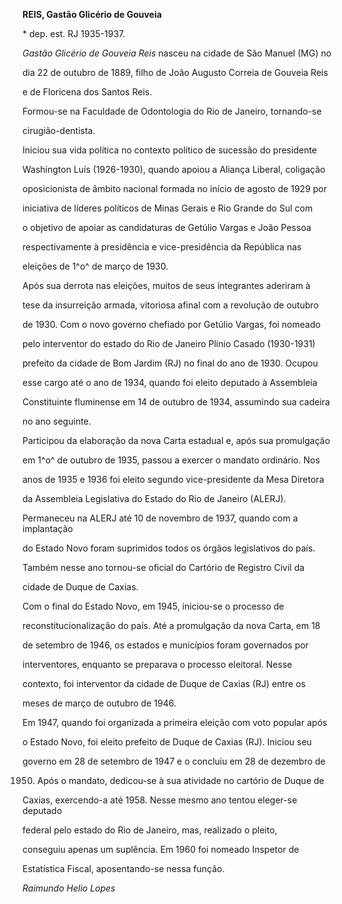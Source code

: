 **REIS, Gastão Glicério de Gouveia**



\* dep. est. RJ 1935-1937.



*Gastão Glicério de Gouveia Reis* nasceu na cidade de São Manuel (MG) no

dia 22 de outubro de 1889, filho de João Augusto Correia de Gouveia Reis

e de Floricena dos Santos Reis.



Formou-se na Faculdade de Odontologia do Rio de Janeiro, tornando-se

cirugião-dentista.



Iniciou sua vida política no contexto político de sucessão do presidente

Washington Luís (1926-1930), quando apoiou a Aliança Liberal, coligação

oposicionista de âmbito nacional formada no início de agosto de 1929 por

iniciativa de líderes políticos de Minas Gerais e Rio Grande do Sul com

o objetivo de apoiar as candidaturas de Getúlio Vargas e João Pessoa

respectivamente à presidência e vice-presidência da República nas

eleições de 1^o^ de março de 1930.



Após sua derrota nas eleições, muitos de seus integrantes aderiram à

tese da insurreição armada, vitoriosa afinal com a revolução de outubro

de 1930. Com o novo governo chefiado por Getúlio Vargas, foi nomeado

pelo interventor do estado do Rio de Janeiro Plínio Casado (1930-1931)

prefeito da cidade de Bom Jardim (RJ) no final do ano de 1930. Ocupou

esse cargo até o ano de 1934, quando foi eleito deputado à Assembleia

Constituinte fluminense em 14 de outubro de 1934, assumindo sua cadeira

no ano seguinte.



Participou da elaboração da nova Carta estadual e, após sua promulgação

em 1^o^ de outubro de 1935, passou a exercer o mandato ordinário. Nos

anos de 1935 e 1936 foi eleito segundo vice-presidente da Mesa Diretora

da Assembleia Legislativa do Estado do Rio de Janeiro (ALERJ).

Permaneceu na ALERJ até 10 de novembro de 1937, quando com a implantação

do Estado Novo foram suprimidos todos os órgãos legislativos do país.

Também nesse ano tornou-se oficial do Cartório de Registro Civil da

cidade de Duque de Caxias.



Com o final do Estado Novo, em 1945, iniciou-se o processo de

reconstitucionalização do país. Até a promulgação da nova Carta, em 18

de setembro de 1946, os estados e municípios foram governados por

interventores, enquanto se preparava o processo eleitoral. Nesse

contexto, foi interventor da cidade de Duque de Caxias (RJ) entre os

meses de março de outubro de 1946.



Em 1947, quando foi organizada a primeira eleição com voto popular após

o Estado Novo, foi eleito prefeito de Duque de Caxias (RJ). Iniciou seu

governo em 28 de setembro de 1947 e o concluiu em 28 de dezembro de

1950. Após o mandato, dedicou-se à sua atividade no cartório de Duque de

Caxias, exercendo-a até 1958. Nesse mesmo ano tentou eleger-se deputado

federal pelo estado do Rio de Janeiro, mas, realizado o pleito,

conseguiu apenas um suplência. Em 1960 foi nomeado Inspetor de

Estatística Fiscal, aposentando-se nessa função.



*Raimundo Helio Lopes*



